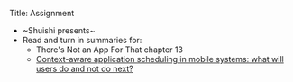 Title: Assignment

- ~Shuishi presents~
- Read and turn in summaries for:
	- There's Not an App For That chapter 13
	- [Context-aware application scheduling in mobile systems: what will
		users do and not do
		next?](https://dl.acm.org/citation.cfm?id=2971680)
